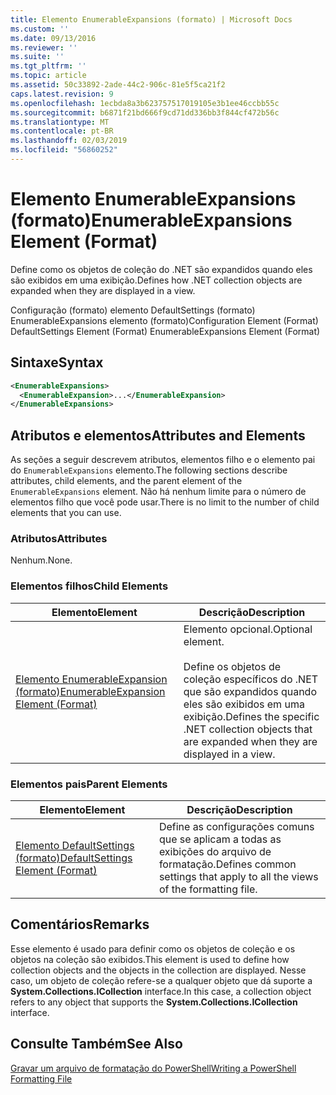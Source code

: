 ```yaml
---
title: Elemento EnumerableExpansions (formato) | Microsoft Docs
ms.custom: ''
ms.date: 09/13/2016
ms.reviewer: ''
ms.suite: ''
ms.tgt_pltfrm: ''
ms.topic: article
ms.assetid: 50c33892-2ade-44c2-906c-81e5f5ca21f2
caps.latest.revision: 9
ms.openlocfilehash: 1ecbda8a3b623757517019105e3b1ee46ccbb55c
ms.sourcegitcommit: b6871f21bd666f9cd71dd336bb3f844cf472b56c
ms.translationtype: MT
ms.contentlocale: pt-BR
ms.lasthandoff: 02/03/2019
ms.locfileid: "56860252"
---
```

# <a name="enumerableexpansions-element-format"></a><span data-ttu-id="97c5d-102">Elemento EnumerableExpansions (formato)</span><span class="sxs-lookup"><span data-stu-id="97c5d-102">EnumerableExpansions Element (Format)</span></span>

<span data-ttu-id="97c5d-103">Define como os objetos de coleção do .NET são expandidos quando eles são exibidos em uma exibição.</span><span class="sxs-lookup"><span data-stu-id="97c5d-103">Defines how .NET collection objects are expanded when they are displayed in a view.</span></span>

<span data-ttu-id="97c5d-104">Configuração (formato) elemento DefaultSettings (formato) EnumerableExpansions elemento (formato)</span><span class="sxs-lookup"><span data-stu-id="97c5d-104">Configuration Element (Format) DefaultSettings Element (Format) EnumerableExpansions Element (Format)</span></span>

## <a name="syntax"></a><span data-ttu-id="97c5d-105">Sintaxe</span><span class="sxs-lookup"><span data-stu-id="97c5d-105">Syntax</span></span>

```xml
<EnumerableExpansions>
  <EnumerableExpansion>...</EnumerableExpansion>
</EnumerableExpansions>
```

## <a name="attributes-and-elements"></a><span data-ttu-id="97c5d-106">Atributos e elementos</span><span class="sxs-lookup"><span data-stu-id="97c5d-106">Attributes and Elements</span></span>

<span data-ttu-id="97c5d-107">As seções a seguir descrevem atributos, elementos filho e o elemento pai do `EnumerableExpansions` elemento.</span><span class="sxs-lookup"><span data-stu-id="97c5d-107">The following sections describe attributes, child elements, and the parent element of the `EnumerableExpansions` element.</span></span> <span data-ttu-id="97c5d-108">Não há nenhum limite para o número de elementos filho que você pode usar.</span><span class="sxs-lookup"><span data-stu-id="97c5d-108">There is no limit to the number of child elements that you can use.</span></span>

### <a name="attributes"></a><span data-ttu-id="97c5d-109">Atributos</span><span class="sxs-lookup"><span data-stu-id="97c5d-109">Attributes</span></span>

<span data-ttu-id="97c5d-110">Nenhum.</span><span class="sxs-lookup"><span data-stu-id="97c5d-110">None.</span></span>

### <a name="child-elements"></a><span data-ttu-id="97c5d-111">Elementos filhos</span><span class="sxs-lookup"><span data-stu-id="97c5d-111">Child Elements</span></span>

|<span data-ttu-id="97c5d-112">Elemento</span><span class="sxs-lookup"><span data-stu-id="97c5d-112">Element</span></span>|<span data-ttu-id="97c5d-113">Descrição</span><span class="sxs-lookup"><span data-stu-id="97c5d-113">Description</span></span>|
|-------------|-----------------|
|[<span data-ttu-id="97c5d-114">Elemento EnumerableExpansion (formato)</span><span class="sxs-lookup"><span data-stu-id="97c5d-114">EnumerableExpansion Element (Format)</span></span>](./enumerableexpansion-element-format.md)|<span data-ttu-id="97c5d-115">Elemento opcional.</span><span class="sxs-lookup"><span data-stu-id="97c5d-115">Optional element.</span></span><br /><br /> <span data-ttu-id="97c5d-116">Define os objetos de coleção específicos do .NET que são expandidos quando eles são exibidos em uma exibição.</span><span class="sxs-lookup"><span data-stu-id="97c5d-116">Defines the specific .NET collection objects that are expanded when they are displayed in a view.</span></span>|

### <a name="parent-elements"></a><span data-ttu-id="97c5d-117">Elementos pais</span><span class="sxs-lookup"><span data-stu-id="97c5d-117">Parent Elements</span></span>

|<span data-ttu-id="97c5d-118">Elemento</span><span class="sxs-lookup"><span data-stu-id="97c5d-118">Element</span></span>|<span data-ttu-id="97c5d-119">Descrição</span><span class="sxs-lookup"><span data-stu-id="97c5d-119">Description</span></span>|
|-------------|-----------------|
|[<span data-ttu-id="97c5d-120">Elemento DefaultSettings (formato)</span><span class="sxs-lookup"><span data-stu-id="97c5d-120">DefaultSettings Element (Format)</span></span>](./defaultsettings-element-format.md)|<span data-ttu-id="97c5d-121">Define as configurações comuns que se aplicam a todas as exibições do arquivo de formatação.</span><span class="sxs-lookup"><span data-stu-id="97c5d-121">Defines common settings that apply to all the views of the formatting file.</span></span>|

## <a name="remarks"></a><span data-ttu-id="97c5d-122">Comentários</span><span class="sxs-lookup"><span data-stu-id="97c5d-122">Remarks</span></span>

<span data-ttu-id="97c5d-123">Esse elemento é usado para definir como os objetos de coleção e os objetos na coleção são exibidos.</span><span class="sxs-lookup"><span data-stu-id="97c5d-123">This element is used to define how collection objects and the objects in the collection are displayed.</span></span> <span data-ttu-id="97c5d-124">Nesse caso, um objeto de coleção refere-se a qualquer objeto que dá suporte a **System.Collections.ICollection** interface.</span><span class="sxs-lookup"><span data-stu-id="97c5d-124">In this case, a collection object refers to any object that supports the  **System.Collections.ICollection** interface.</span></span>

## <a name="see-also"></a><span data-ttu-id="97c5d-125">Consulte Também</span><span class="sxs-lookup"><span data-stu-id="97c5d-125">See Also</span></span>

[<span data-ttu-id="97c5d-126">Gravar um arquivo de formatação do PowerShell</span><span class="sxs-lookup"><span data-stu-id="97c5d-126">Writing a PowerShell Formatting File</span></span>](./writing-a-powershell-formatting-file.md)
